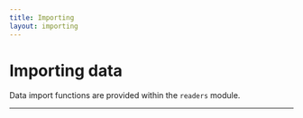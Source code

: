 ```yaml
---
title: Importing
layout: importing
---
```


# Importing data

Data import functions are provided within the `readers` module. 

---